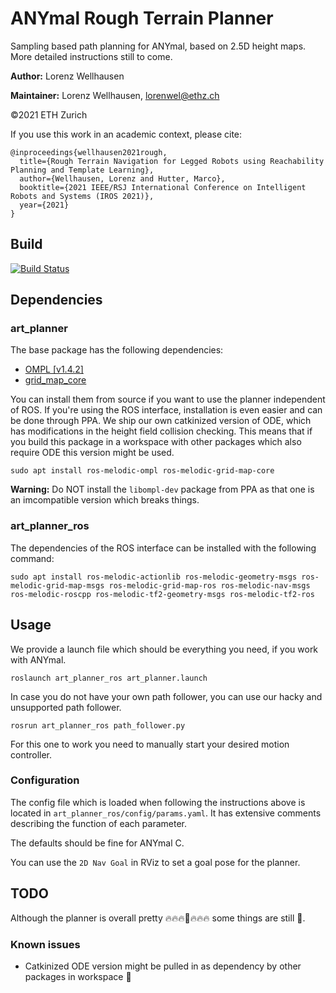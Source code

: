 # ANYmal Rough Terrain Planner

Sampling based path planning for ANYmal, based on 2.5D height maps.
More detailed instructions still to come.

**Author:** Lorenz Wellhausen

**Maintainer:** Lorenz Wellhausen, [lorenwel@ethz.ch](lorenwel@ethz.ch)

©2021 ETH Zurich

If you use this work in an academic context, please cite:

```
@inproceedings{wellhausen2021rough,
  title={Rough Terrain Navigation for Legged Robots using Reachability Planning and Template Learning},
  author={Wellhausen, Lorenz and Hutter, Marco},
  booktitle={2021 IEEE/RSJ International Conference on Intelligent Robots and Systems (IROS 2021)},
  year={2021}
}
```

## Build
[![Build Status](https://ci.leggedrobotics.com/buildStatus/icon?job=bitbucket_leggedrobotics/art_planner/master)](https://ci.leggedrobotics.com/job/bitbucket_leggedrobotics/job/art_planner/job/master/)

## Dependencies

### art_planner

The base package has the following dependencies:

- [OMPL \[v1.4.2\]](https://github.com/ompl/ompl)
- [grid\_map\_core](git@github.com:ANYbotics/grid_map.git)

You can install them from source if you want to use the planner independent of ROS.
If you're using the ROS interface, installation is even easier and can be done through PPA.
We ship our own catkinized version of ODE, which has modifications in the height field collision checking.
This means that if you build this package in a workspace with other packages which also require ODE this version might be used.

`sudo apt install ros-melodic-ompl ros-melodic-grid-map-core`

**Warning:** Do NOT install the `libompl-dev` package from PPA as that one is an imcompatible version which breaks things.

### art\_planner\_ros

The dependencies of the ROS interface can be installed with the following command:

`sudo apt install ros-melodic-actionlib ros-melodic-geometry-msgs ros-melodic-grid-map-msgs ros-melodic-grid-map-ros ros-melodic-nav-msgs ros-melodic-roscpp ros-melodic-tf2-geometry-msgs ros-melodic-tf2-ros`

## Usage

We provide a launch file which should be everything you need, if you work with ANYmal.

`roslaunch art_planner_ros art_planner.launch`

In case you do not have your own path follower, you can use our hacky and unsupported path follower.

`rosrun art_planner_ros path_follower.py`

For this one to work you need to manually start your desired motion controller.

### Configuration

The config file which is loaded when following the instructions above is located in `art_planner_ros/config/params.yaml`.
It has extensive comments describing the function of each parameter.

The defaults should be fine for ANYmal C.

You can use the `2D Nav Goal` in RViz to set a goal pose for the planner.

## TODO

Although the planner is overall pretty :fire::fire::fire::100::fire::fire::fire: some things are still :poop:.

### Known issues

- Catkinized ODE version might be pulled in as dependency by other packages in workspace :bowling:

